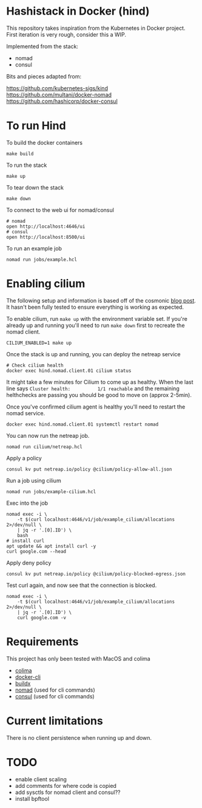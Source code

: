 # Hashistack in Docker (hind)
This repository takes inspiration from the Kubernetes in Docker project. First iteration is very rough, consider this a WIP.

Implemented from the stack:
- nomad
- consul

Bits and pieces adapted from:

https://github.com/kubernetes-sigs/kind<br>
https://github.com/multani/docker-nomad<br>
https://github.com/hashicorp/docker-consul<br>

# To run Hind
To build the docker containers
```
make build
```
To run the stack
```
make up
```
To tear down the stack
```
make down
```
To connect to the web ui for nomad/consul
```
# nomad
open http://localhost:4646/ui
# consul
open http://localhost:8500/ui
```
To run an example job
```
nomad run jobs/example.hcl
```

# Enabling cilium
The following setup and information is based off of the cosmonic [blog post](https://cosmonic.com/blog/engineering/netreap-a-practical-guide-to-running-cilium-in-nomad). It hasn't been fully tested to ensure everything is working as expected.

To enable cilium, run `make up` with the environment variable set. If you're already up and running you'll need to run `make down` first to recreate the nomad client.
```
CILIUM_ENABLED=1 make up
```
Once the stack is up and running, you can deploy the netreap service
```
# Check cilium health
docker exec hind.nomad.client.01 cilium status
```
It might take a few minutes for Cilium to come up as healthy. When the last line says `Cluster health:          1/1 reachable` and the remaining helthchecks are passing you should be good to move on (approx 2-5min).

Once you've confirmed cilium agent is healthy you'll need to restart the nomad service.
```
docker exec hind.nomad.client.01 systemctl restart nomad
```
You can now run the netreap job.
```
nomad run cilium/netreap.hcl
```
Apply a policy
```
consul kv put netreap.io/policy @cilium/policy-allow-all.json
```
Run a job using cilium
```
nomad run jobs/example-cilium.hcl
```
Exec into the job
```
nomad exec -i \
    -t $(curl localhost:4646/v1/job/example_cilium/allocations 2>/dev/null \
    | jq -r '.[0].ID') \
    bash
# install curl
apt update && apt install curl -y
curl google.com --head
```
Apply deny policy
```
consul kv put netreap.io/policy @cilium/policy-blocked-egress.json
```
Test curl again, and now see that the connection is blocked.
```
nomad exec -i \
    -t $(curl localhost:4646/v1/job/example_cilium/allocations 2>/dev/null \
    | jq -r '.[0].ID') \
    curl google.com -v
```

# Requirements
This project has only been tested with MacOS and colima
- [colima](https://github.com/abiosoft/colima)
- [docker-cli](https://docs.docker.com/engine/install/binaries/#install-client-binaries-on-macos)
- [buildx](https://github.com/abiosoft/colima/discussions/273)
- [nomad](https://developer.hashicorp.com/nomad/downloads) (used for cli commands)
- [consul](https://developer.hashicorp.com/consul/downloads) (used for cli commands)

# Current limitations
There is no client persistence when running up and down.

# TODO
- enable client scaling
- add comments for where code is copied
- add sysctls for nomad client and consul??
- install bpftool
